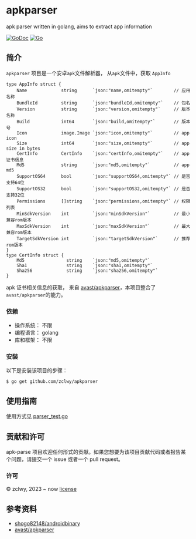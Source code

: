 # apkparser

apk parser written in golang, aims to extract app information

[![GoDoc](https://pkg.go.dev/badge/github.com/zclwy/apkparser)](https://pkg.go.dev/github.com/zclwy/apkparser)
[![Go](https://github.com/zclwy/apkparser/actions/workflows/go.yml/badge.svg)](https://github.com/zclwy/apkparser/actions/workflows/go.yml)

## 简介

`apkparser` 项目是一个安卓`apk`文件解析器， 从`apk`文件中，获取 `AppInfo`

```
type AppInfo struct {
	Name             string      `json:"name,omitempty"`        // 应用名称
	BundleId         string      `json:"bundleId,omitempty"`    // 包名
	Version          string      `json:"version,omitempty"`     // 版本名称
	Build            int64       `json:"build,omitempty"`       // 版本号
	Icon             image.Image `json:"icon,omitempty"`        // app icon
	Size             int64       `json:"size,omitempty"`        // app size in bytes
	CertInfo         CertInfo    `json:"certInfo,omitempty"`    // app 证书信息
	Md5              string      `json:"md5,omitempty"`         // app md5
	SupportOS64      bool        `json:"supportOS64,omitempty"` // 是否支持64位
	SupportOS32      bool        `json:"supportOS32,omitempty"` // 是否支持32位
	Permissions      []string    `json:"permissions,omitempty"` // 权限列表
	MinSdkVersion    int         `json:"minSdkVersion"`         // 最小兼容rom版本
	MaxSdkVersion    int         `json:"maxSdkVersion"`         // 最大兼容rom版本
	TargetSdkVersion int         `json:"targetSdkVersion"`      // 推荐rom版本
}
type CertInfo struct {
	Md5                string    `json:"md5,omitempty"`
	Sha1               string    `json:"sha1,omitempty"`
	Sha256             string    `json:"sha256,omitempty"`
}
```

apk 证书相关信息的获取， 来自 [avast/apkparser](https://github.com/avast/apkparser)，本项目整合了 `avast/apkparser`的能力。

### 依赖

-   操作系统： 不限
-   编程语言： golang
-   库和框架： 不限

### 安装

以下是安装该项目的步骤：

    $ go get github.com/zclwy/apkparser

## 使用指南

使用方式见 [parser_test.go](parser_test.go)

## 贡献和许可

apk-parse 项目欢迎任何形式的贡献。如果您想要为该项目贡献代码或者报告某个问题，请提交一个 issue 或者一个 pull request。

### 许可

© zclwy, 2023 ~ now [license](LICENSE)

## 参考资料

-   [shogo82148/androidbinary](https://github.com/shogo82148/androidbinary)
-   [avast/apkparser](https://github.com/avast/apkparser)

